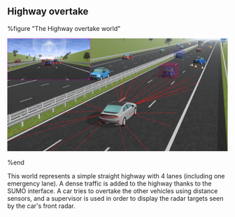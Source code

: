 ## Highway overtake

%figure "The Highway overtake world"

![highway_overtake.png](images/highway_overtake.png)

%end

This world represents a simple straight highway with 4 lanes (including one emergency lane).
A dense traffic is added to the highway thanks to the SUMO interface.
A car tries to overtake the other vehicles using distance sensors, and a supervisor is used in order to display the radar targets seen by the car's front radar.
